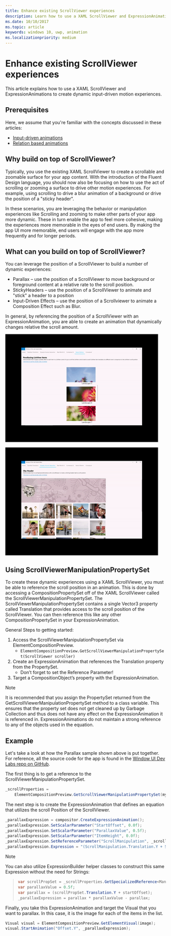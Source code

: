 ```yaml
---
title: Enhance existing ScrollViewer experiences
description: Learn how to use a XAML ScrollViewer and ExpressionAnimations to create dynamic input-driven motion experiences.
ms.date: 10/10/2017
ms.topic: article
keywords: windows 10, uwp, animation
ms.localizationpriority: medium
---
```

# Enhance existing ScrollViewer experiences

This article explains how to use a XAML ScrollViewer and ExpressionAnimations to create dynamic input-driven motion experiences.

## Prerequisites

Here, we assume that you're familiar with the concepts discussed in these articles:

- [Input-driven animations](input-driven-animations.md)
- [Relation based animations](relation-animations.md)

## Why build on top of ScrollViewer?

Typically, you use the existing XAML ScrollViewer to create a scrollable and zoomable surface for your app content. With the introduction of the Fluent Design language, you should now also be focusing on how to use the act of scrolling or zooming a surface to drive other motion experiences. For example, using scrolling to drive a blur animation of a background or drive the position of a "sticky header".

In these scenarios, you are leveraging the behavior or manipulation experiences like Scrolling and zooming to make other parts of your app more dynamic. These in turn enable the app to feel more cohesive, making the experiences more memorable in the eyes of end users. By making the app UI more memorable, end users will engage with the app more frequently and for longer periods.

## What can you build on top of ScrollViewer?

You can leverage the position of a ScrollViewer to build a number of dynamic experiences:

- Parallax – use the position of a ScrollViewer to move background or foreground content at a relative rate to the scroll position.
- StickyHeaders – use the position of a ScrollViewer to animate and "stick" a header to a position
- Input-Driven Effects – use the position of a Scrollviewer to animate a Composition Effect such as Blur.

In general, by referencing the position of a ScrollViewer with an ExpressionAnimation, you are able to create an animation that dynamically changes relative the scroll amount.

![List view with parallax](images/animation/parallax.gif)

![A shy header](images/animation/shy-header.gif)

## Using ScrollViewerManipulationPropertySet

To create these dynamic experiences using a XAML ScrollViewer, you must be able to reference the scroll position in an animation. This is done by accessing a CompositionPropertySet off of the XAML ScrollViewer called the ScrollViewerManipulationPropertySet.
The ScrollViewerManipulationPropertySet contains a single Vector3 property called Translation that provides access to the scroll position of the ScrollViewer. You can then reference this like any other CompositionPropertySet in your ExpressionAnimation.

General Steps to getting started:

1. Access the ScrollViewerManipulationPropertySet via ElementCompositionPreview.
    - `ElementCompositionPreview.GetScrollViewerManipulationPropertySet(ScrollViewer scroller)`
1. Create an ExpressionAnimation that references the Translation property from the PropertySet.
    - Don’t forget to set the Reference Parameter!
1. Target a CompositionObject’s property with the ExpressionAnimation.

> [!NOTE]
> It is recommended that you assign the PropertySet returned from the GetScrollViewerManipulationPropertySet method to a class variable. This ensures that the property set does not get cleaned up by Garbage Collection and thus does not have any effect on the ExpressionAnimation it is referenced in. ExpressionAnimations do not maintain a strong reference to any of the objects used in the equation.

## Example

Let's take a look at how the Parallax sample shown above is put together. For reference, all the source code for the app is found in the [Window UI Dev Labs repo on GitHub](https://github.com/microsoft/WindowsCompositionSamples).

The first thing is to get a reference to the ScrollViewerManipulationPropertySet.

```csharp
_scrollProperties =
    ElementCompositionPreview.GetScrollViewerManipulationPropertySet(myScrollViewer);
```

The next step is to create the ExpressionAnimation that defines an equation that utilizes the scroll Position of the ScrollViewer.

```csharp
_parallaxExpression = compositor.CreateExpressionAnimation();
_parallaxExpression.SetScalarParameter("StartOffset", 0.0f);
_parallaxExpression.SetScalarParameter("ParallaxValue", 0.5f);
_parallaxExpression.SetScalarParameter("ItemHeight", 0.0f);
_parallaxExpression.SetReferenceParameter("ScrollManipulation", _scrollProperties);
_parallaxExpression.Expression = "(ScrollManipulation.Translation.Y + StartOffset - (0.5 * ItemHeight)) * ParallaxValue - (ScrollManipulation.Translation.Y + StartOffset - (0.5 * ItemHeight))";
```

> [!NOTE]
> You can also utilize ExpressionBuilder helper classes to construct this same Expression without the need for Strings:

> ```csharp
> var scrollPropSet = _scrollProperties.GetSpecializedReference<ManipulationPropertySetReferenceNode>();
> var parallaxValue = 0.5f;
> var parallax = (scrollPropSet.Translation.Y + startOffset);
> _parallaxExpression = parallax * parallaxValue - parallax;
> ```

Finally, you take this ExpressionAnimation and target the Visual that you want to parallax. In this case, it is the image for each of the items in the list.

```csharp
Visual visual = ElementCompositionPreview.GetElementVisual(image);
visual.StartAnimation("Offset.Y", _parallaxExpression);
```
